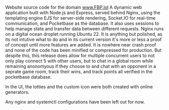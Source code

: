 Website source code for the domain www.FBP.lol A dynamic web application built 
with Node.js and Express, served behind Nginx, using the templating engine 
EJS for server-side rendering, Socket.IO for real-time communication, and
 Pocketbase as the database. It also uses sessions to help manage state and 
transfer data between different requests. Nginx runs on a digital ocean droplet
 running Ubuntu 22. It is anything but polished, as its not intutive what to do 
and in its current version it's more or less a proof of concept until more features are added.
 It is nowhere near crash proof and none of the code has been minified or compressed for production.
 But despite this, this release does allow for multiple concurrent users to not only play connect 5 with other users,
 but to chat in a global room while remaining anonomyous if they choose to and chat with an opponent in a seprate game room,
 track their wins, and track points all verified in the pocketbase database.

 In the UI, the lotties and the custom icon were
 both created with online generators.
 
 Any nginx and systemctl configurations have been left out for now.
